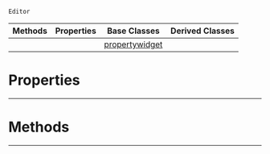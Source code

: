  `Editor`

|Methods|Properties|Base Classes|Derived Classes|
|---|---|---|---|
| | |[propertywidget](https://github.com/ArendDanielek/ZeroDocsTest/blob/master/code_reference/class_reference/propertywidget.markdown)| |


 #  Properties


---  
 #  Methods


---  
 
  
  
  
  
  
  
  

 